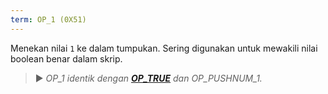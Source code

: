 ```yaml
---
term: OP_1 (0X51)
---
```


Menekan nilai `1` ke dalam tumpukan. Sering digunakan untuk mewakili nilai boolean benar dalam skrip.

> ► *OP_1 identik dengan **[OP_TRUE](/dictionnaire/O.md#op_true-0x51)** dan OP_PUSHNUM_1.*